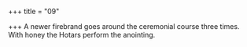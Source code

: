 +++
title = "09"

+++
A newer firebrand goes around the ceremonial course three times. With honey the Hotars perform the anointing.  
